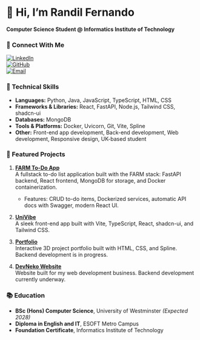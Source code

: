 # 👋 Hi, I’m Randil Fernando  
**Computer Science Student @ Informatics Institute of Technology**  

### 🔗 **Connect With Me**  
[![LinkedIn](https://img.shields.io/badge/LinkedIn-CONNECT-blue?logo=linkedin)](https://linkedin.com/in/randil-fernando-01839628a)  
[![GitHub](https://img.shields.io/badge/GITHUB-PROFILE-black?logo=github)](https://github.com/RandilFdo)  
[![Email](https://img.shields.io/badge/EMAIL-CONTACT-red?logo=gmail)](mailto:randilfernando829@gmail.com)

### 🔨 Technical Skills  
- **Languages:** Python, Java, JavaScript, TypeScript, HTML, CSS  
- **Frameworks & Libraries:** React, FastAPI, Node.js, Tailwind CSS, shadcn-ui  
- **Databases:** MongoDB  
- **Tools & Platforms:** Docker, Uvicorn, Git, Vite, Spline  
- **Other:** Front-end app development, Back-end development, Web development, Responsive design, UK-based student  

### 🚀 Featured Projects  

1. **[FARM To-Do App](https://github.com/RandilFdo/FARM-todo-fullstack-app)**  
   A fullstack to-do list application built with the FARM stack: FastAPI backend, React frontend, MongoDB for storage, and Docker containerization.  
   - Features: CRUD to-do items, Dockerized services, automatic API docs with Swagger, modern React UI.

2. **[UniVibe](https://github.com/RandilFdo/UniVibe)**  
   A sleek front-end app built with Vite, TypeScript, React, shadcn-ui, and Tailwind CSS.

3. **[Portfolio](https://github.com/RandilFdo/Portfolio)**  
   Interactive 3D project portfolio built with HTML, CSS, and Spline. Backend development is in progress.

4. **[DevNeko Website](https://github.com/RandilFdo/DevNeko)**  
   Website built for my web development business. Backend development currently underway.

### 📚 Education  
- **BSc (Hons) Computer Science**, University of Westminster *(Expected 2028)*
- **Diploma in English and IT**, ESOFT Metro Campus  
- **Foundation Certificate**, Informatics Institute of Technology  

